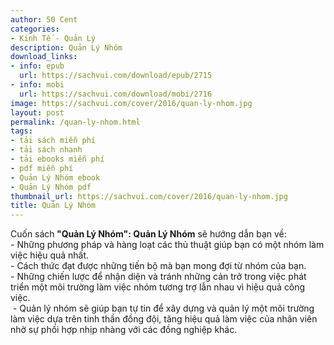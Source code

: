 ```yaml
---
author: 50 Cent
categories:
- Kinh Tế - Quản Lý
description: Quản Lý Nhóm
download_links:
- info: epub
  url: https://sachvui.com/download/epub/2715
- info: mobi
  url: https://sachvui.com/download/mobi/2716
image: https://sachvui.com/cover/2016/quan-ly-nhom.jpg
layout: post
permalink: /quan-ly-nhom.html
tags:
- tải sách miễn phí
- tải sách nhanh
- tải ebooks miễn phí
- pdf miễn phí
- Quản Lý Nhóm ebook
- Quản Lý Nhóm pdf
thumbnail_url: https://sachvui.com/cover/2016/quan-ly-nhom.jpg
title: Quản Lý Nhóm
---
```


 <div class="item-desc text-justify"> <p>Cuốn sách<strong> "Quản Lý Nhóm": Quản Lý Nhóm</strong> sẽ hướng dẫn bạn về:<br>- Những phương pháp và hàng loạt các thủ thuật giúp bạn có một nhóm làm việc hiệu quả nhất.<br>- Cách thức đạt được những tiến bộ mà bạn mong đợi từ nhóm của bạn.<br>- Những chiến lược để nhận diện và tránh những cản trở trong việc phát triển một môi trường làm việc nhóm tương trợ lẫn nhau vì hiệu quả công việc.<br> - Quản lý nhóm sẽ giúp bạn tự tin để xây dựng và quản lý một môi trường làm việc dựa trên tinh thần đồng đội, tăng hiệu quả làm việc của nhân viên nhờ sự phối hợp nhịp nhàng với các đồng nghiệp khác.</p> </div>
